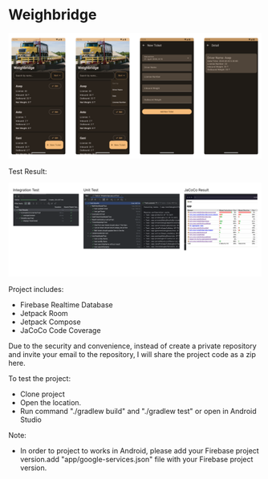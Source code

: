 # Weighbridge


![](screenshots/app_ui.png)

Test Result:

![](screenshots/tests_result.png)


Project includes:
- Firebase Realtime Database
- Jetpack Room
- Jetpack Compose
- JaCoCo Code Coverage

Due to the security and convenience, instead of create a private repository and invite your email to the repository, I will share the project code as a zip here.

To test the project:
- Clone project
- Open the location.
- Run command "./gradlew build" and "./gradlew test" or open in Android Studio


Note:
- In order to project to works in Android, please add your Firebase project version.add "app/google-services.json" file with your Firebase project version.




